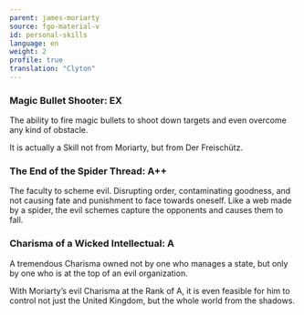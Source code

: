 ```yaml
---
parent: james-moriarty
source: fgo-material-v
id: personal-skills
language: en
weight: 2
profile: true
translation: "Clyton"
---
```


### Magic Bullet Shooter: EX

The ability to fire magic bullets to shoot down targets and even overcome any kind of obstacle.

It is actually a Skill not from Moriarty, but from Der Freischütz.

### The End of the Spider Thread: A++

The faculty to scheme evil. Disrupting order, contaminating goodness, and not causing fate and punishment to face towards oneself. Like a web made by a spider, the evil schemes capture the opponents and causes them to fall.

### Charisma of a Wicked Intellectual: A

A tremendous Charisma owned not by one who manages a state, but only by one who is at the top of an evil organization.

With Moriarty’s evil Charisma at the Rank of A, it is even feasible for him to control not just the United Kingdom, but the whole world from the shadows.
